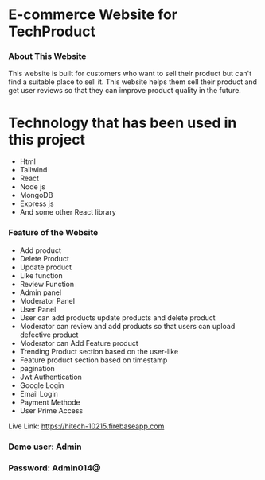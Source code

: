 # E-commerce Website for TechProduct

### About This Website
This website is built for customers who want to sell their product but can't find a suitable place to sell it. This website helps them sell their product and get user reviews so that they can improve product quality in the future.

# Technology that has been used in this project
- Html
- Tailwind
- React
- Node js
- MongoDB
- Express js
- And some other React library

### Feature of the Website
- Add product
- Delete Product
- Update product
- Like function
- Review Function
- Admin panel
- Moderator Panel
- User Panel
- User can add products update products and delete product
- Moderator can review and add products so that users can upload defective product
- Moderator can Add Feature product
- Trending Product section based on the user-like
- Feature product section based on timestamp
- pagination
- Jwt Authentication
- Google Login
- Email Login
- Payment Methode
- User Prime Access

Live Link: https://hitech-10215.firebaseapp.com

### Demo user: Admin

### Password:  Admin014@
